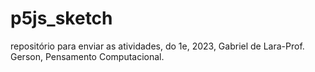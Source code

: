 # p5js_sketch
repositório para enviar as atividades, do 1e, 2023, Gabriel de Lara-Prof. Gerson, Pensamento Computacional.
